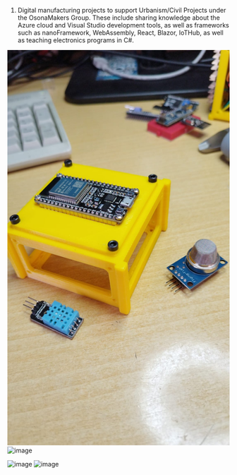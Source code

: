 1) Digital manufacturing projects to support Urbanism/Civil Projects under the OsonaMakers Group. These include sharing knowledge about the Azure cloud and Visual Studio development tools, as well as frameworks such as nanoFramework, WebAssembly, React, Blazor, IoTHub, as well as teaching electronics programs in C#.

![image](/_1_OsonaMakers_Hardware/images/SensorBox_1.jpg)
![image](/_1_OsonaMakers_Hardware/images/SensorBox_2.jpg)

![image](/_1_OsonaMakers_Hardware/images/OsonaMakers_HW1.jpg)
![image](/_1_OsonaMakers_Hardware/images/OsonaMakers_HW2.jpg)